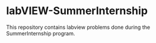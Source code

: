# labVIEW-SummerInternship
This repository contains labview problems done during the SummerInternship program.
